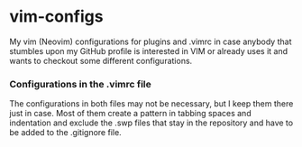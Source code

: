 # vim-configs
My vim (Neovim) configurations for plugins and .vimrc in case anybody that stumbles upon my GitHub profile is interested in VIM or already uses it 
and wants to checkout some different configurations.

### Configurations in the .vimrc file
The configurations in both files may not be necessary, but I keep them there just in case. Most of them create a pattern in tabbing spaces and indentation 
and exclude the .swp files that stay in the repository and have to be added to the .gitignore file.
